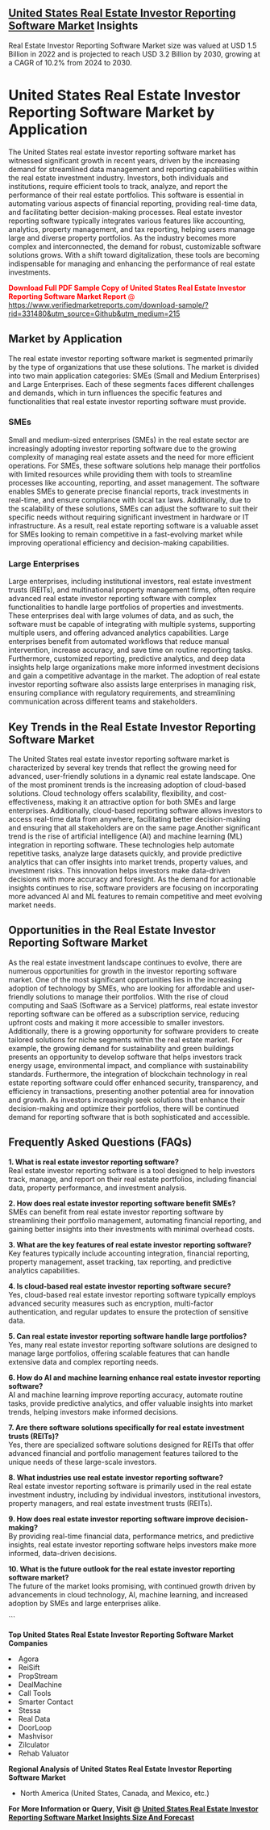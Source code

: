 <h2><a href="https://www.verifiedmarketreports.com/download-sample/?rid=331480&amp;utm_source=Github&amp;utm_medium=215" target="_blank">United States Real Estate Investor Reporting Software Market</a> Insights</h2><p>Real Estate Investor Reporting Software Market size was valued at USD 1.5 Billion in 2022 and is projected to reach USD 3.2 Billion by 2030, growing at a CAGR of 10.2% from 2024 to 2030.</p><p><h1>United States Real Estate Investor Reporting Software Market by Application</h1><p>The United States real estate investor reporting software market has witnessed significant growth in recent years, driven by the increasing demand for streamlined data management and reporting capabilities within the real estate investment industry. Investors, both individuals and institutions, require efficient tools to track, analyze, and report the performance of their real estate portfolios. This software is essential in automating various aspects of financial reporting, providing real-time data, and facilitating better decision-making processes. Real estate investor reporting software typically integrates various features like accounting, analytics, property management, and tax reporting, helping users manage large and diverse property portfolios. As the industry becomes more complex and interconnected, the demand for robust, customizable software solutions grows. With a shift toward digitalization, these tools are becoming indispensable for managing and enhancing the performance of real estate investments. <p><span class=""><span style="color: #ff0000;"><strong>Download Full PDF Sample Copy of United States Real Estate Investor Reporting Software Market Report</strong> @ </span><a href="https://www.verifiedmarketreports.com/download-sample/?rid=331480&amp;utm_source=Github&amp;utm_medium=215" target="_blank">https://www.verifiedmarketreports.com/download-sample/?rid=331480&amp;utm_source=Github&amp;utm_medium=215</a></span></p></p><h2>Market by Application</h2><p>The real estate investor reporting software market is segmented primarily by the type of organizations that use these solutions. The market is divided into two main application categories: SMEs (Small and Medium Enterprises) and Large Enterprises. Each of these segments faces different challenges and demands, which in turn influences the specific features and functionalities that real estate investor reporting software must provide.</p><h3>SMEs</h3><p>Small and medium-sized enterprises (SMEs) in the real estate sector are increasingly adopting investor reporting software due to the growing complexity of managing real estate assets and the need for more efficient operations. For SMEs, these software solutions help manage their portfolios with limited resources while providing them with tools to streamline processes like accounting, reporting, and asset management. The software enables SMEs to generate precise financial reports, track investments in real-time, and ensure compliance with local tax laws. Additionally, due to the scalability of these solutions, SMEs can adjust the software to suit their specific needs without requiring significant investment in hardware or IT infrastructure. As a result, real estate reporting software is a valuable asset for SMEs looking to remain competitive in a fast-evolving market while improving operational efficiency and decision-making capabilities. <h3>Large Enterprises</h3><p>Large enterprises, including institutional investors, real estate investment trusts (REITs), and multinational property management firms, often require advanced real estate investor reporting software with complex functionalities to handle large portfolios of properties and investments. These enterprises deal with large volumes of data, and as such, the software must be capable of integrating with multiple systems, supporting multiple users, and offering advanced analytics capabilities. Large enterprises benefit from automated workflows that reduce manual intervention, increase accuracy, and save time on routine reporting tasks. Furthermore, customized reporting, predictive analytics, and deep data insights help large organizations make more informed investment decisions and gain a competitive advantage in the market. The adoption of real estate investor reporting software also assists large enterprises in managing risk, ensuring compliance with regulatory requirements, and streamlining communication across different teams and stakeholders. <h2>Key Trends in the Real Estate Investor Reporting Software Market</h2><p>The United States real estate investor reporting software market is characterized by several key trends that reflect the growing need for advanced, user-friendly solutions in a dynamic real estate landscape. One of the most prominent trends is the increasing adoption of cloud-based solutions. Cloud technology offers scalability, flexibility, and cost-effectiveness, making it an attractive option for both SMEs and large enterprises. Additionally, cloud-based reporting software allows investors to access real-time data from anywhere, facilitating better decision-making and ensuring that all stakeholders are on the same page.Another significant trend is the rise of artificial intelligence (AI) and machine learning (ML) integration in reporting software. These technologies help automate repetitive tasks, analyze large datasets quickly, and provide predictive analytics that can offer insights into market trends, property values, and investment risks. This innovation helps investors make data-driven decisions with more accuracy and foresight. As the demand for actionable insights continues to rise, software providers are focusing on incorporating more advanced AI and ML features to remain competitive and meet evolving market needs.</p><h2>Opportunities in the Real Estate Investor Reporting Software Market</h2><p>As the real estate investment landscape continues to evolve, there are numerous opportunities for growth in the investor reporting software market. One of the most significant opportunities lies in the increasing adoption of technology by SMEs, who are looking for affordable and user-friendly solutions to manage their portfolios. With the rise of cloud computing and SaaS (Software as a Service) platforms, real estate investor reporting software can be offered as a subscription service, reducing upfront costs and making it more accessible to smaller investors. Additionally, there is a growing opportunity for software providers to create tailored solutions for niche segments within the real estate market. For example, the growing demand for sustainability and green buildings presents an opportunity to develop software that helps investors track energy usage, environmental impact, and compliance with sustainability standards. Furthermore, the integration of blockchain technology in real estate reporting software could offer enhanced security, transparency, and efficiency in transactions, presenting another potential area for innovation and growth. As investors increasingly seek solutions that enhance their decision-making and optimize their portfolios, there will be continued demand for reporting software that is both sophisticated and accessible.</p><h2>Frequently Asked Questions (FAQs)</h2><p><strong>1. What is real estate investor reporting software?</strong><br>Real estate investor reporting software is a tool designed to help investors track, manage, and report on their real estate portfolios, including financial data, property performance, and investment analysis.</p><p><strong>2. How does real estate investor reporting software benefit SMEs?</strong><br>SMEs can benefit from real estate investor reporting software by streamlining their portfolio management, automating financial reporting, and gaining better insights into their investments with minimal overhead costs.</p><p><strong>3. What are the key features of real estate investor reporting software?</strong><br>Key features typically include accounting integration, financial reporting, property management, asset tracking, tax reporting, and predictive analytics capabilities.</p><p><strong>4. Is cloud-based real estate investor reporting software secure?</strong><br>Yes, cloud-based real estate investor reporting software typically employs advanced security measures such as encryption, multi-factor authentication, and regular updates to ensure the protection of sensitive data.</p><p><strong>5. Can real estate investor reporting software handle large portfolios?</strong><br>Yes, many real estate investor reporting software solutions are designed to manage large portfolios, offering scalable features that can handle extensive data and complex reporting needs.</p><p><strong>6. How do AI and machine learning enhance real estate investor reporting software?</strong><br>AI and machine learning improve reporting accuracy, automate routine tasks, provide predictive analytics, and offer valuable insights into market trends, helping investors make informed decisions.</p><p><strong>7. Are there software solutions specifically for real estate investment trusts (REITs)?</strong><br>Yes, there are specialized software solutions designed for REITs that offer advanced financial and portfolio management features tailored to the unique needs of these large-scale investors.</p><p><strong>8. What industries use real estate investor reporting software?</strong><br>Real estate investor reporting software is primarily used in the real estate investment industry, including by individual investors, institutional investors, property managers, and real estate investment trusts (REITs).</p><p><strong>9. How does real estate investor reporting software improve decision-making?</strong><br>By providing real-time financial data, performance metrics, and predictive insights, real estate investor reporting software helps investors make more informed, data-driven decisions.</p><p><strong>10. What is the future outlook for the real estate investor reporting software market?</strong><br>The future of the market looks promising, with continued growth driven by advancements in cloud technology, AI, machine learning, and increased adoption by SMEs and large enterprises alike.</p>```</p><p><strong>Top United States Real Estate Investor Reporting Software Market Companies</strong></p><div data-test-id=""><p><li>Agora</li><li> ReiSift</li><li> PropStream</li><li> DealMachine</li><li> Call Tools</li><li> Smarter Contact</li><li> Stessa</li><li> Real Data</li><li> DoorLoop</li><li> Mashvisor</li><li> Zilculator</li><li> Rehab Valuator</li></p><div><strong>Regional Analysis of&nbsp;United States Real Estate Investor Reporting Software Market</strong></div><ul><li dir="ltr"><p dir="ltr">North America&nbsp;(United States, Canada, and Mexico, etc.)</p></li></ul><p><strong>For More Information or Query, Visit @&nbsp;</strong><strong><a href="https://www.verifiedmarketreports.com/product/real-estate-investor-reporting-software-market/?utm_source=Github&amp;utm_medium=215" target="_blank">United States Real Estate Investor Reporting Software Market Insights Size And Forecast</a></strong></p></div>
